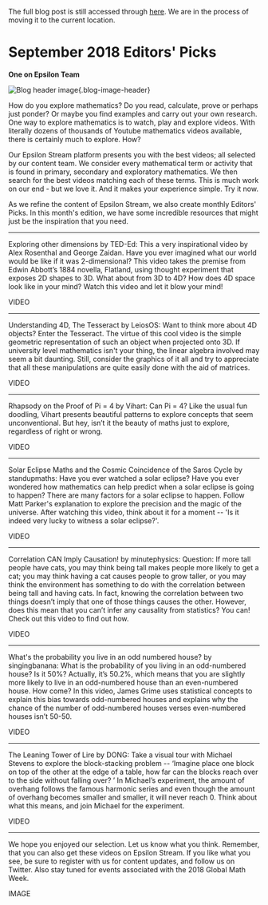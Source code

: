 The full blog post is still accessed through [here](https://www.1onepsilon.com/single-post/2018/09/01/September-2018-Editors-Picks). We are in the process of moving it to the current location.

# September 2018 Editors' Picks

**One on Epsilon Team**

![Blog header image](https://es-app.com/assets/355acb.jpg){.blog-image-header}

How do you explore mathematics? Do you read, calculate, prove or perhaps just ponder? Or maybe you find examples and carry out your own research. One way to explore mathematics is to watch, play and explore videos. With literally dozens of thousands of Youtube mathematics videos available, there is certainly much to explore. How?

 

Our Epsilon Stream platform presents you with the best videos; all selected by our content team. We consider every mathematical term or activity that is found in primary, secondary and exploratory mathematics. We then search for the best videos matching each of these terms. This is much work on our end - but we love it. And it makes your experience simple. Try it now.

 

As we refine the content of Epsilon Stream, we also create monthly Editors' Picks. In this month's edition, we have some incredible resources that might just be the inspiration that you need. 

---

Exploring other dimensions by TED-Ed: This a very inspirational video by Alex Rosenthal and George Zaidan. Have you ever imagined what our world would be like if it was 2-dimensional? This video takes the premise from Edwin Abbott’s 1884 novella, Flatland, using thought experiment that exposes 2D shapes to 3D. What about from 3D to 4D? How does 4D space look like in your mind? Watch this video and let it blow your mind!

VIDEO

---

Understanding 4D, The Tesseract by LeiosOS: Want to think more about 4D objects? Enter the Tesseract. The virtue of this cool video is the simple geometric representation of such an object when projected onto 3D. If university level mathematics isn't your thing, the linear algebra involved may seem a bit daunting. Still, consider the graphics of it all and try to appreciate that all these manipulations are quite easily done with the aid of matrices.

VIDEO

---

Rhapsody on the Proof of Pi = 4 by Vihart: Can Pi = 4? Like the usual fun doodling, Vihart presents beautiful patterns to explore concepts that seem unconventional. But hey, isn’t it the beauty of maths just to explore, regardless of right or wrong.

VIDEO

---

Solar Eclipse Maths and the Cosmic Coincidence of the Saros Cycle by standupmaths: Have you ever watched a solar eclipse? Have you ever wondered how mathematics can help predict when a solar eclipse is going  to happen? There are many factors for a solar eclipse to happen. Follow Matt Parker's explanation to explore the precision and the magic of the universe. After watching this video, think about it for a moment -- 'Is it indeed very lucky to witness a solar eclipse?'.  

VIDEO

---

Correlation CAN Imply Causation! by minutephysics: Question: If more tall people have cats, you may think being tall makes people more likely to get a cat; you may think having a cat causes people to grow taller, or you may think the environment has something to do with the correlation between being tall and having cats. In fact, knowing the correlation between two things doesn’t imply that one of those things causes the other. However, does this mean that you can’t infer any causality from statistics? You can! Check out this video to find out how. 

VIDEO

---

What's the probability you live in an odd numbered house? by singingbanana: What is the probability of you living in an odd-numbered house? Is it 50%? Actually, it’s 50.2%, which means that you are slightly more likely to live in an odd-numbered house than an even-numbered house. How come? In this video, James Grime uses statistical concepts to explain this bias towards odd-numbered houses and explains why the chance of the number of odd-numbered houses verses even-numbered houses isn’t 50-50.

VIDEO

---

The Leaning Tower of Lire by DONG: Take a visual tour with Michael Stevens to explore the block-stacking problem -- ‘Imagine place one block on top of the other at the edge of a table, how far can the blocks reach over to the side without falling over? ’ In Michael’s experiment, the amount of overhang follows the famous harmonic series and even though the amount of overhang becomes smaller and smaller, it will never reach 0. Think about what this means, and join Michael for the experiment. 

VIDEO

---

We hope you enjoyed our selection. Let us know what you think. Remember, that you can also get these videos on Epsilon Stream. If you like what you see, be sure to register with us for content updates, and follow us on Twitter. Also stay tuned for events associated with the 2018 Global Math Week.

IMAGE